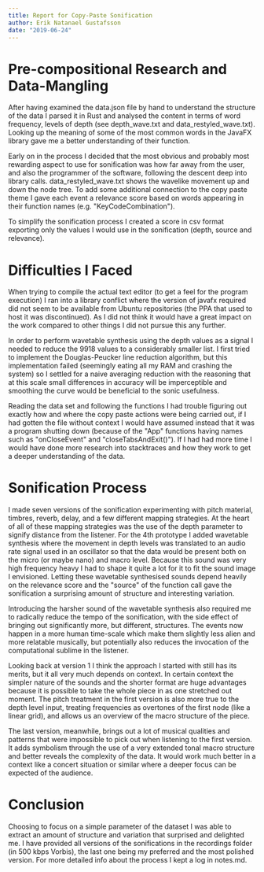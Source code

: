 ```yaml
---
title: Report for Copy-Paste Sonification
author: Erik Natanael Gustafsson
date: "2019-06-24"
---
```


# Pre-compositional Research and Data-Mangling

After having examined the data.json file by hand to understand the structure of the data I parsed it in Rust and analysed the content in terms of word frequency, levels of depth (see depth_wave.txt and data_restyled_wave.txt). Looking up the meaning of some of the most common words in the JavaFX library gave me a better understanding of their function.

Early on in the process I decided that the most obvious and probably most rewarding aspect to use for sonification was how far away from the user, and also the programmer of the software, following the descent deep into library calls. data_restyled_wave.txt shows the wavelike movement up and down the node tree. To add some additional connection to the copy paste theme I gave each event a relevance score based on words appearing in their function names (e.g. "KeyCodeCombination").

To simplify the sonification process I created a score in csv format exporting only the values I would use in the sonification (depth, source and relevance).

# Difficulties I Faced

When trying to compile the actual text editor (to get a feel for the program execution) I ran into a library conflict where the version of javafx required did not seem to be available from Ubuntu repositories (the PPA that used to host it was discontinued). As I did not think it would have a great impact on the work compared to other things I did not pursue this any further.

In order to perform wavetable synthesis using the depth values as a signal I needed to reduce the 9918 values to a considerably smaller list. I first tried to implement the Douglas-Peucker line reduction algorithm, but this implementation failed (seemingly eating all my RAM and crashing the system) so I settled for a naive averaging reduction with the reasoning that at this scale small differences in accuracy will be imperceptible and smoothing the curve would be beneficial to the sonic usefulness.

Reading the data set and following the functions I had trouble figuring out exactly how and where the copy paste actions were being carried out, if I had gotten the file without context I would have assumed instead that it was a program shutting down (because of the "App" functions having names such as "onCloseEvent" and "closeTabsAndExit()"). If I had had more time I would have done more research into stacktraces and how they work to get a deeper understanding of the data.

# Sonification Process

I made seven versions of the sonification experimenting with pitch material, timbres, reverb, delay, and a few different mapping strategies. At the heart of all of these mapping strategies was the use of the depth parameter to signify distance from the listener. For the 4th prototype I added wavetable synthesis where the movement in depth levels was translated to an audio rate signal used in an oscillator so that the data would be present both on the micro (or maybe nano) and macro level. Because this sound was very high frequency heavy I had to shape it quite a lot for it to fit the sound image I envisioned. Letting these wavetable synthesised sounds depend heavily on the relevance score and the "source" of the function call gave the sonification a surprising amount of structure and interesting variation.

Introducing the harsher sound of the wavetable synthesis also required me to radically reduce the tempo of the sonification, with the side effect of bringing out significantly more, but different, structures. The events now happen in a more human time-scale which make them slightly less alien and more relatable musically, but potentially also reduces the invocation of the computational sublime in the listener.

Looking back at version 1 I think the approach I started with still has its merits, but it all very much depends on context. In certain context the simpler nature of the sounds and the shorter format are huge advantages because it is possible to take the whole piece in as one stretched out moment. The pitch treatment in the first version is also more true to the depth level input, treating frequencies as overtones of the first node (like a linear grid), and allows us an overview of the macro structure of the piece.

The last version, meanwhile, brings out a lot of musical qualities and patterns that were impossible to pick out when listening to the first version. It adds symbolism through the use of a very extended tonal macro structure and better reveals the complexity of the data. It would work much better in a context like a concert situation or similar where a deeper focus can be expected of the audience.

# Conclusion

Choosing to focus on a simple parameter of the dataset I was able to extract an amount of structure and variation that surprised and delighted me. I have provided all versions of the sonifications in the recordings folder (in 500 kbps Vorbis), the last one being my preferred and the most polished version. For more detailed info about the process I kept a log in notes.md.